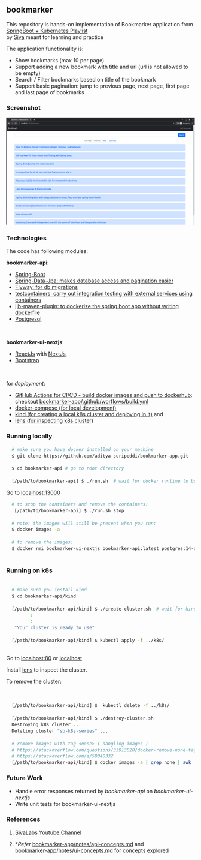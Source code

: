 ## bookmarker

This repository is hands-on implementation of Bookmarker application from
[SpringBoot + Kubernetes Playlist](https://www.youtube.com/playlist?list=PLuNxlOYbv61h66_QlcjCEkVAj6RdeplJJ) <br/>
by [Siva](https://www.sivalabs.in/about-me/) meant for learning and practice <br/>

The application functionality is: 
   * Show bookmarks (max 10 per page)
   * Support adding a new bookmark with title and url (url is not allowed to be empty)
   * Search / Filter bookmarks based on title of the bookmark
   * Support basic pagination: jump to previous page, next page, first page and last page of bookmarks


### Screenshot

![](screenshots/application-screenshot.gif)


### Technologies

The code has following modules: <br/>

<b>bookmarker-api</b>:
   * [Spring-Boot](https://docs.spring.io/spring-boot/docs/current/reference/htmlsingle/)
   * [Spring-Data-Jpa: makes database access and pagination easier](https://spring.io/projects/spring-data-jpa)
   * [Flyway: for db migrations](https://documentation.red-gate.com/fd/why-database-migrations-184127574.html)
   * [testcontainers: carry out integration testing with external services using containers ](https://java.testcontainers.org/)
   * [jib-maven-plugin: to dockerize the spring boot app without writing dockerfile](https://github.com/GoogleContainerTools/jib/tree/master/jib-maven-plugin)
   * [Postgresql](https://www.postgresql.org/) 
<br/>

<b>bookmarker-ui-nextjs</b>: 
   * [ReactJs](https://react.dev/) with [NextJs](https://nextjs.org/),
   * [Bootstrap](https://getbootstrap.com/)
<br/>

for <em>deployment</em>: 
   * [GitHub Actions for CI/CD - build docker images and push to dockerhub](https://docs.github.com/en/actions/learn-github-actions/understanding-github-actions): checkout [bookmarker-app/.github/worflows/build.yml](https://github.com/aditya-suripeddi/bookmarker-app/blob/master/.github/workflows/build.yml)
   * [docker-compose (for local development)](https://docs.docker.com/compose/)
   * [kind (for creating a local k8s cluster and deploying in it)](https://kind.sigs.k8s.io/) and
   * [lens (for inspecting k8s cluster)](https://k8slens.dev/desktop.html)<br/>

### Running locally

```bash
  # make sure you have docker installed on your machine  
  $ git clone https://github.com/aditya-suripeddi/bookmarker-app.git
  
  $ cd bookmarker-api # go to root directory 
  
  [/path/to/bookmarker-api] $ ./run.sh  # wait for docker runtime to build and run the containers  
```

  Go to [localhost:13000](http://localhost:13000)


```bash
  # to stop the containers and remove the containers:
   [/path/to/bookmarker-api] $ ./run.sh stop  
   
  # note: the images will still be present when you run:
  $ docker images -a 
  
  # to remove the images:
  $ docker rmi bookmarker-ui-nextjs bookmarker-api:latest postgres:14-alpine
  
```

### Running on k8s

```bash

  # make sure you install kind
  $ cd bookmarker-api/kind
  
  [/path/to/bookmarker-api/kind] $ ./create-cluster.sh  # wait for kind to spin up `sb-k8s-series` cluster 
         :
         :
   "Your cluster is ready to use"
  
  [/path/to/bookmarker-api/kind] $ kubectl apply -f ../k8s/
   
```
Go to [localhost:80](http://localhost:80)  or [localhost](http://localhost)

Install [lens](https://k8slens.dev/desktop.html) to inspect the cluster.

To remove the cluster:

```bash  
  
 
  [/path/to/bookmarker-api/kind] $  kubectl delete -f ../k8s/
  
  [/path/to/bookmarker-api/kind] $ ./destroy-cluster.sh
  Destroying k8s cluster ...
  Deleting cluster "sb-k8s-series" ...
  
  # remove images with tag <none> ( dangling images )
  # https://stackoverflow.com/questions/33913020/docker-remove-none-tag-images
  # https://stackoverflow.com/a/50040332
  [/path/to/bookmarker-api/kind] $ docker images -a | grep none | awk '{ print $3; }' | xargs docker rmi
```

### Future Work

* Handle error responses returned by <em>bookmarker-api</em> on <em>bookmarker-ui-nextjs</em> 
* Write unit tests for </em>bookmarker-ui-nextjs</em>

### References

1.  [SivaLabs Youtube Channel](https://www.youtube.com/c/SivaLabs)

2.  *<em>Refer</em>  [bookmarker-app/notes/api-concepts.md](https://github.com/aditya-suripeddi/bookmarker-app/blob/master/notes/api-concepts.md) and <br>
    [bookmarker-app/notes/ui-concepts.md](https://github.com/aditya-suripeddi/bookmarker-app/blob/master/notes/ui-concepts.md) for concepts explored